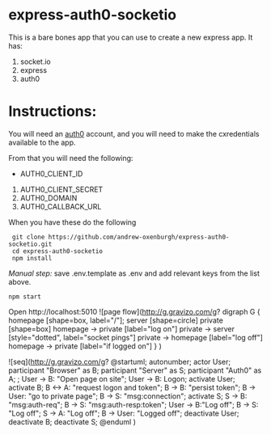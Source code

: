 # express-auth0-socketio

This is a bare bones app that you can use to create a new express app.
It has:

 1. socket.io
 1. express
 1. auth0

# Instructions:

You will need an [auth0](https://auth0.com/) account, and you will need to make the cxredentials available to the app.

From that you will need the following:

 * AUTH0_CLIENT_ID
 1. AUTH0_CLIENT_SECRET
 1. AUTH0_DOMAIN
 1. AUTH0_CALLBACK_URL

When you have these do the following

```
 git clone https://github.com/andrew-oxenburgh/express-auth0-socketio.git
 cd express-auth0-socketio
 npm install

 ```
_Manual step:_  save .env.template as .env and add relevant keys from the list above.
 
 ```
 npm start
 ```

Open http://localhost:5010
![page flow](http://g.gravizo.com/g?
  digraph G {
    homepage [shape=box, label="/"];
    server [shape=circle]
    private [shape=box]
    homepage -> private [label="log on"]
    private -> server [style="dotted", label="socket pings"]
    private -> homepage [label="log off"]
    homepage -> private [label="if logged on"]
  }
)
 
![seq](http://g.gravizo.com/g?
@startuml;
autonumber;
actor User;
participant "Browser" as B;
participant "Server" as S;
participant "Auth0" as A;
;
User -> B: "Open page on site";
User -> B: Logon;
activate User;
activate B;
B <-> A: "request logon and token";
B -> B: "persist token";
B -> User: "go to private page";
B -> S: "msg:connection";
activate S;
S -> B: "msg:auth-req";
B -> S: "msg:auth-resp:token";
User -> B:"Log off";
B -> S: "Log off";
S -> A: "Log off";
B -> User: "Logged off";
deactivate User;
deactivate B;
deactivate S;
@enduml
)

